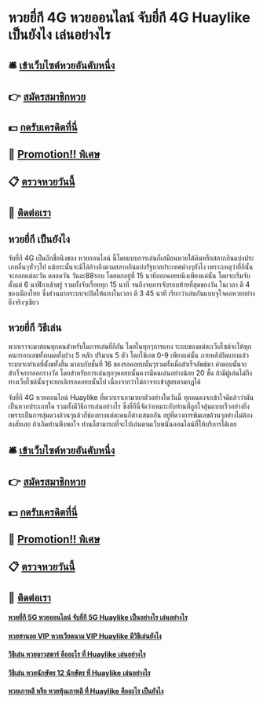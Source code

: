 # หวยยี่กี 4G หวยออนไลน์ จับยี่กี 4G Huaylike เป็นยังไง เล่นอย่างไร

## 🛎 [เข้าเว็บไซต์หวยอันดับหนึ่ง](https://bit.ly/3QYZXSM)
## 👉 [สมัครสมาชิกหวย](https://bit.ly/3QYZXSM)
## 💵 [กดรับเครดิตที่นี่](https://bit.ly/3DxInlI)
## 👑 [Promotion!! พิเศษ](https://bit.ly/3DxInlI)
## 📋 [ตรวจหวยวันนี้](https://bit.ly/3DxInlI)
## 📱 [ติดต่อเรา](https://bit.ly/3DxInlI)

## หวยยี่กี เป็นยังไง
จับยี่กี 4G เป็นอีกชื่อนึงของ หวยออนไลน์ นี้โดยแบบการเล่นก็เสมือนหวยใต้ดินหรือสลากกินแบ่งประเภทอื่นๆทั่วๆไป แม้กระนั้นจะมิได้อ้างอิงตามสลากกินแบ่งรัฐบาลประเทศต่างๆยังไง เพราะเหตุว่ายี่กีนั้น จะออกแต่ละวัน ตลอดวัน วันละ88รอบ โดยตกอยู่ที่ 15 นาทีออกคอยบนึงเพียงแค่นั้น โดยจะเริ่มจับตั้งแต่ 6 นาฬิกาเช้าตรู่ รวมทั้งจับเรื่อยทุก 15 นาที จนถึงจบการจับรอบท้ายที่สุดของวัน ในเวลา ตี 4 ของเมืองไทย ซึ่งส่วนมากระบบจะปิดให้แทงในเวลา ตี 3 45 นาที เรียกว่าเล่นกันแบบจุใจคอหวยอย่างยิ่งจริงๆเชียว

## หวยยี่กี วิธีเล่น
พวกเราจะมาสอนทุกคนสำหรับในการเล่นยี่กีกัน โดยในทุกๆการแทง ระบบของแต่ละเว็บไซต์จะให้ทุกคนกรอกเลขทั้งหมดทั้งปวง 5 หลัก ปริมาณ 5 ตัว โดยใช้เลข 0-9 เพียงแค่นั้น ภายหลังปิดแทงแล้ว ระบบจะทำเลที่ตั้งขทั้งสิ้น มาลบกับชั้นที่ 16 ของรอคอยบนั้นๆรวมทั้งเมื่อสำเร็จลัพธ์มา คำตอบนั้นจะสำเร็จการออกรางวัล โดยสำหรับการเล่นทุกๆคอยบนั้นควรมีคนเล่นอย่างน้อย 20 ชั้น ถ้ามีผู้เล่นไม่ถึง ทางเว็บไซต์นั้นๆจะยกเลิกรอคอยบนั้นไป เนื่องจากว่าไม่อาจจะเข้าสูตรตามกฏได้

จับยี่กี 4G หวยออนไลน์ Huaylike ที่พวกเราเอามายกตัวอย่างในวันนี้ ทุกคนคงจะเข้าใจดีแล้วว่ามันเป็นหวยประเภทใด รวมทั้งมีวิธีการเล่นอย่างไร ซึ่งยี่กีนี่จัดว่าเหมาะกับท่านที่ถูกใจลุ้นแบบเร็วอย่างยิ่ง เพราะเป็นการสุ่มดวงล้วนๆแล้วก็ช่องทางแต่ละคนก็ต่างเสมอกัน อยู่ที่ดวงการพิมเลขล้วนๆอย่างไม่ต้องสงสัยเลย ถ้าเกิดท่านพึงพอใจ ท่านก็สามารถที่จะไปเล่นตามเว็บพนันออนไลน์ที่ให้บริการได้เลย

## 🛎 [เข้าเว็บไซต์หวยอันดับหนึ่ง](https://bit.ly/3QYZXSM)
## 👉 [สมัครสมาชิกหวย](https://bit.ly/3QYZXSM)
## 💵 [กดรับเครดิตที่นี่](https://bit.ly/3DxInlI)
## 👑 [Promotion!! พิเศษ](https://bit.ly/3DxInlI)
## 📋 [ตรวจหวยวันนี้](https://bit.ly/3DxInlI)
## 📱 [ติดต่อเรา](https://bit.ly/3DxInlI)

#### [หวยยี่กี 5G หวยออนไลน์ จับยี่กี 5G Huaylike เป็นอย่างไร เล่นอย่างไร](https://atom.io/themes/หวยยี่กี%205G%20หวยออนไลน์%20จับยี่กี%205G%20Huaylike%20เป็นอย่างไร%20เล่นอย่างไร)
#### [หวยฮานอย VIP หวยเวียดนาม VIP Huaylike มีวิธีเล่นยังไง](https://atom.io/themes/หวยฮานอย%20VIP%20หวยเวียดนาม%20VIP%20Huaylike%20มีวิธีเล่นยังไง)
#### [วิธีเล่น หวยลาวสตาร์ คืออะไร ที่ Huaylike เล่นอย่างไร](https://atom.io/themes/วิธีเล่น%20หวยลาวสตาร์%20คืออะไร%20ที่%20Huaylike%20เล่นอย่างไร)
#### [วิธีเล่น หวยนักษัตร 12 นักษัตร ที่ Huaylike เล่นอย่างไร](https://atom.io/themes/วิธีเล่น%20หวยนักษัตร%2012%20นักษัตร%20ที่%20Huaylike%20เล่นอย่างไร)
#### [หวยเกาหลี หรือ หวยหุ้นเกาหลี ที่ Huaylike คืออะไร เป็นยังไง](https://atom.io/themes/หวยเกาหลี%20หรือ%20หวยหุ้นเกาหลี%20ที่%20Huaylike%20คืออะไร%20เป็นยังไง)